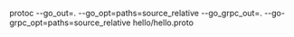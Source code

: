 protoc --go_out=. --go_opt=paths=source_relative --go_grpc_out=. --go-grpc_opt=paths=source_relative hello/hello.proto
